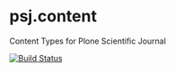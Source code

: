 psj.content
===========

Content Types for Plone Scientific Journal

[![Build Status](https://travis-ci.org/ulif/psj.content.png?branch=master)](https://travis-ci.org/ulif/psj.content)
